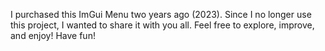 I purchased this ImGui Menu two years ago (2023). Since I no longer use this project, I wanted to share it with you all.
Feel free to explore, improve, and enjoy!
Have fun!
